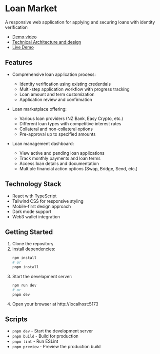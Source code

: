 # Loan Market

A responsive web application for applying and securing loans with identity verification

- [Demo video](https://www.youtube.com/watch?v=JfQEmxAiIsY)
- [Technical Architecture and design](https://www.figma.com/board/5HH9IZe0AGjsuh9mvgDlJf/Jimmy-Jam?node-id=42-291&t=J6TbYIqREnpaBzUT-1)
- [Live Demo](https://loan.walt.online)

## Features

- Comprehensive loan application process:
  - Identity verification using existing credentials
  - Multi-step application workflow with progress tracking
  - Loan amount and term customization
  - Application review and confirmation

- Loan marketplace offering:
  - Various loan providers (NZ Bank, Easy Crypto, etc.)
  - Different loan types with competitive interest rates
  - Collateral and non-collateral options
  - Pre-approval up to specified amounts

- Loan management dashboard:
  - View active and pending loan applications
  - Track monthly payments and loan terms
  - Access loan details and documentation
  - Multiple financial action options (Swap, Bridge, Send, etc.)

## Technology Stack

- React with TypeScript
- Tailwind CSS for responsive styling
- Mobile-first design approach
- Dark mode support
- Web3 wallet integration

## Getting Started

1. Clone the repository
2. Install dependencies:
   ```bash
   npm install
   # or
   pnpm install
   ```
3. Start the development server:
   ```bash
   npm run dev
   # or
   pnpm dev
   ```
4. Open your browser at http://localhost:5173

## Scripts

- `pnpm dev` - Start the development server
- `pnpm build` - Build for production
- `pnpm lint` - Run ESLint
- `pnpm preview` - Preview the production build
